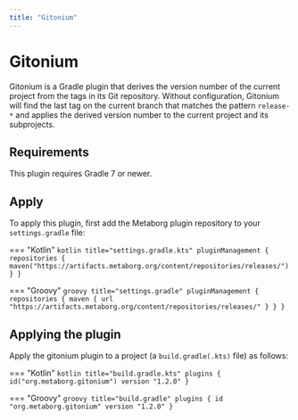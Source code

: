```yaml
---
title: "Gitonium"
---
```

# Gitonium
Gitonium is a Gradle plugin that derives the version number of the current project from the tags in its Git repository. Without configuration, Gitonium will find the last tag on the current branch that matches the pattern `release-*` and applies the derived version number to the current project and its subprojects.


## Requirements
This plugin requires Gradle 7 or newer.


## Apply
To apply this plugin, first add the Metaborg plugin repository to your `settings.gradle` file:

=== "Kotlin"
    ```kotlin title="settings.gradle.kts"
    pluginManagement {
        repositories {
            maven("https://artifacts.metaborg.org/content/repositories/releases/")
        }
    }
    ```

=== "Groovy"
    ```groovy title="settings.gradle"
    pluginManagement {
        repositories {
            maven {
                url "https://artifacts.metaborg.org/content/repositories/releases/"
            }
        }
    }
    ```

## Applying the plugin
Apply the gitonium plugin to a project (a `build.gradle(.kts)` file) as follows:

=== "Kotlin"
    ```kotlin title="build.gradle.kts"
    plugins {
        id("org.metaborg.gitonium") version "1.2.0"
    }
    ```

=== "Groovy"
    ```groovy title="build.gradle"
    plugins {
        id "org.metaborg.gitonium" version "1.2.0"
    }
    ```

